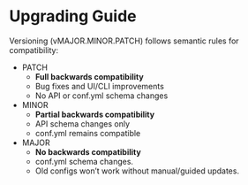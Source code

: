 # Upgrading Guide

Versioning (vMAJOR.MINOR.PATCH) follows semantic rules for compatibility:
- PATCH
  - **Full backwards compatibility**
  - Bug fixes and UI/CLI improvements
  - No API or conf.yml schema changes
- MINOR
  - **Partial backwards compatibility**
  - API schema changes only
  - conf.yml remains compatible
- MAJOR
  - **No backwards compatibility**
  - conf.yml schema changes.
  - Old configs won’t work without manual/guided updates.
